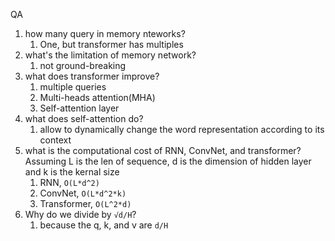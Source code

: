 

QA

1. how many query in memory nteworks? 
   1. One, but transformer has multiples
2. what's the limitation of memory network?
   1. not ground-breaking
3. what does transformer improve?
   1. multiple queries
   2. Multi-heads attention(MHA)
   3. Self-attention layer
4. what does self-attention do?
   1. allow to dynamically change the word representation according to its context
5. what is the computational cost of RNN, ConvNet, and transformer? Assuming L is the len of sequence, d is the dimension of hidden layer and k is the kernal size
   1. RNN, `O(L*d^2)`
   2. ConvNet, `O(L*d^2*k)`
   3. Transformer, `O(L^2*d)`
6. Why do we divide by `√d/H`?
   1. because the q, k, and v are `d/H`